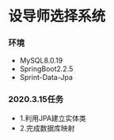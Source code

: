 # 设导师选择系统

### 环境

* MySQL8.0.19
* SpringBoot2.2.5
* Sprint-Data-Jpa

### 2020.3.15任务

* 1.利用JPA建立实体类
* 2.完成数据库映射
